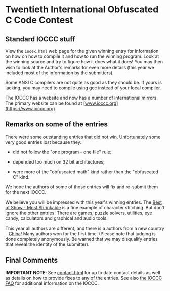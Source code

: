 # Twentieth International Obfuscated C Code Contest


## Standard IOCCC stuff

View the `index.html` web page for the given winning entry for information on how
on how to compile it and how to run the winning program.
Look at the winning source and try to figure how it does what it does!
You may then wish to look at the Author's remarks for even more details (this
year we included most of the information by the submitters).

Some ANSI C compilers are not quite as good as they should be.  If
yours is lacking, you may need to compile using gcc instead of your
local compiler.

The IOCCC has a website and now has a number of international mirrors.
The primary website can be found at [www.ioccc.org](https://www.ioccc.org).


## Remarks on some of the entries

There were some outstanding entries that did not win.  Unfortunately
some very good entries lost because they:

+ did not follow the "one program - one file" rule;

+ depended too much on 32 bit architectures;

+ were more of the "obfuscated math" kind rather than the "obfuscated C" kind.

We hope the authors of some of those entries will fix and re-submit
them for the next IOCCC.

We believe you will be impressed with this year's winning entries. The [Best of
Show - Most Shrinkable](akari/index.html) is a fine example of character
stitching.  But don't ignore the other entries!  There are games, puzzle
solvers, utilities, eye candy, calculators and graphical and audio tools.

This year all authors are different, and there is a authors from a new country -
[China](../location.html#CN)!  Many authors won for the first time. (Please
note that judging is done completely anonymously.  Be warned that we may
disqualify entries that reveal the identity of the submitter).


## Final Comments

**IMPORTANT NOTE**: See [contact.html](../contact.html) for up to date contact details
as well as details on how to provide fixes to any of the entries.
See also [the IOCCC FAQ](../faq.html) for additional information on the IOCCC.


<!--

    Copyright © 1984-2024 by Landon Curt Noll. All Rights Reserved.

    You are free to share and adapt this file under the terms of this license:

        Creative Commons Attribution-ShareAlike 4.0 International (CC BY-SA 4.0)

    For more information, see:

        https://creativecommons.org/licenses/by-sa/4.0/

-->
